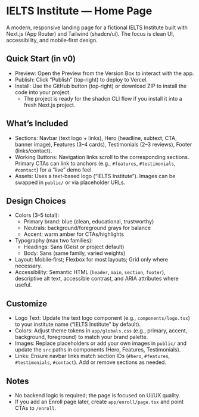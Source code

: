 # IELTS Institute — Home Page

A modern, responsive landing page for a fictional IELTS Institute built with Next.js (App Router) and Tailwind (shadcn/ui). The focus is clean UI, accessibility, and mobile‑first design.

## Quick Start (in v0)
- Preview: Open the Preview from the Version Box to interact with the app.
- Publish: Click “Publish” (top‑right) to deploy to Vercel.
- Install: Use the GitHub button (top‑right) or download ZIP to install the code into your project.
  - The project is ready for the shadcn CLI flow if you install it into a fresh Next.js project.

## What’s Included
- Sections: Navbar (text logo + links), Hero (headline, subtext, CTA, banner image), Features (3–4 cards), Testimonials (2–3 reviews), Footer (links/contact).
- Working Buttons: Navigation links scroll to the corresponding sections. Primary CTAs can link to anchors (e.g., `#features`, `#testimonials`, `#contact`) for a “live” demo feel.
- Assets: Uses a text-based logo (“IELTS Institute”). Images can be swapped in `public/` or via placeholder URLs.

## Design Choices
- Colors (3–5 total): 
  - Primary brand: blue (clean, educational, trustworthy)
  - Neutrals: background/foreground grays for balance
  - Accent: warm amber for CTAs/highlights
- Typography (max two families): 
  - Headings: Sans (Geist or project default)
  - Body: Sans (same family, varied weights)
- Layout: Mobile‑first; Flexbox for most layouts; Grid only where necessary.
- Accessibility: Semantic HTML (`header`, `main`, `section`, `footer`), descriptive alt text, accessible contrast, and ARIA attributes where useful.

## Customize
- Logo Text: Update the text logo component (e.g., `components/logo.tsx`) to your institute name (“IELTS Institute” by default).
- Colors: Adjust theme tokens in `app/globals.css` (e.g., primary, accent, background, foreground) to match your brand palette.
- Images: Replace placeholders or add your own images in `public/` and update the `src` paths in components (Hero, Features, Testimonials).
- Links: Ensure navbar links match section IDs (`#hero`, `#features`, `#testimonials`, `#contact`). Add or remove sections as needed.

## Notes
- No backend logic is required; the page is focused on UI/UX quality.
- If you add an Enroll page later, create `app/enroll/page.tsx` and point CTAs to `/enroll`.
